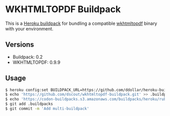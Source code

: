 # WKHTMLTOPDF Buildpack

This is a [Heroku buildpack][0] for bundling a compatible [wkhtmltopdf][1]
binary with your environment.

## Versions

* Buildpack:   0.2
* WKHTMLTOPDF: 0.9.9

## Usage

```bash
$ heroku config:set BUILDPACK_URL=https://github.com/ddollar/heroku-buildpack-multi.git
$ echo 'https://github.com/dscout/wkhtmltopdf-buildpack.git' >> .buildpacks
$ echo 'https://codon-buildpacks.s3.amazonaws.com/buildpacks/heroku/ruby.tgz' >> .buildpacks
$ git add .buildpacks
$ git commit -m 'Add multi-buildpack'
```

[0]: http://devcenter.heroku.com/articles/buildpacks
[1]: http://code.google.com/p/wkhtmltopdf/
